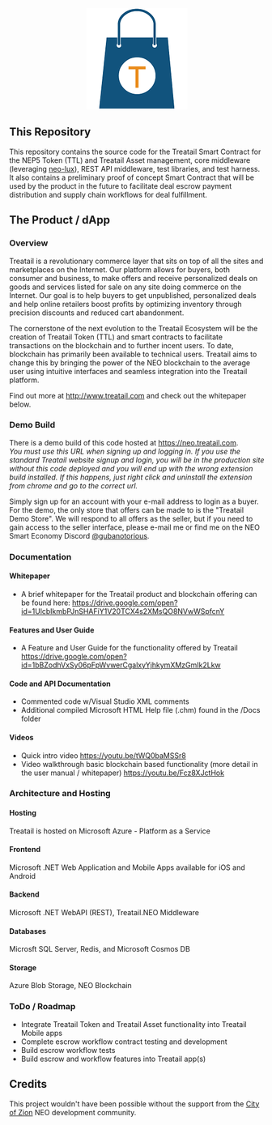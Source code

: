 <p align="center">
  <img src="Treatail.png" />
</p>

## This Repository
This repository contains the source code for the Treatail Smart Contract for the NEP5 Token (TTL) and Treatail Asset management, core middleware (leveraging [neo-lux](https://github.com/cityofzion/neo-lux)), REST API middleware, test libraries, and test harness.  It also contains a preliminary proof of concept Smart Contract that will be used by the product in the future to facilitate deal escrow payment distribution and supply chain workflows for deal fulfillment.

## The Product / dApp
### Overview
Treatail is a revolutionary commerce layer that sits on top of all the sites and marketplaces on the Internet.  Our platform allows for buyers, both consumer and business, to make offers and receive personalized deals on goods and services listed for sale on any site doing commerce on the Internet.  Our goal is to help buyers to get unpublished, personalized deals and help online retailers boost profits by optimizing inventory through precision discounts and reduced cart abandonment.

The cornerstone of the next evolution to the Treatail Ecosystem will be the creation of Treatail Token (TTL) and smart contracts to facilitate transactions on the blockchain and to further incent users.  To date, blockchain has primarily been available to technical users.  Treatail aims to change this by bringing the power of the NEO blockchain to the average user using intuitive interfaces and seamless integration into the Treatail platform.

Find out more at http://www.treatail.com and check out the whitepaper below.

### Demo Build
There is a demo build of this code hosted at https://neo.treatail.com.              
_You must use this URL when signing up and logging in.  If you use the standard Treatail website signup and login, you will be in the production site without this code deployed and you will end up with the wrong extension build installed.  If this happens, just right click and uninstall the extension from chrome and go to the correct url._

Simply sign up for an account with your e-mail address to login as a buyer.  For the demo, the only store that offers can be made to is the "Treatail Demo Store".  We will respond to all offers as the seller, but if you need to gain access to the seller interface, please e-mail me or find me on the NEO Smart Economy Discord [@gubanotorious](https://discord.gg/zRq6Jba).

### Documentation
#### Whitepaper
- A brief whitepaper for the Treatail product and blockchain offering can be found here:
https://drive.google.com/open?id=1UlcbIkmbPJnSHAFiY1V20TCX4s2XMsQO8NVwWSpfcnY

#### Features and User Guide
- A Feature and User Guide for the functionality offered by Treatail
https://drive.google.com/open?id=1bBZodhVxSy06pFpWvwerCgalxyYjhkymXMzGmIk2Lkw

#### Code and API Documentation 
- Commented code w/Visual Studio XML comments
- Additional compiled Microsoft HTML Help file (.chm) found in the /Docs folder

#### Videos
- Quick intro video
https://youtu.be/tWQ0baMSSr8
- Video walkthrough basic blockchain based functionality (more detail in the user manual / whitepaper)
https://youtu.be/Fcz8XJctHok

### Architecture and Hosting
#### Hosting
Treatail is hosted on Microsoft Azure - Platform as a Service

#### Frontend
Microsoft .NET Web Application and Mobile Apps available for iOS and Android

#### Backend
Microsoft .NET WebAPI (REST), Treatail.NEO Middleware

#### Databases
Microsft SQL Server, Redis, and Microsoft Cosmos DB

#### Storage
Azure Blob Storage, NEO Blockchain

### ToDo / Roadmap
- Integrate Treatail Token and Treatail Asset functionality into Treatail Mobile apps
- Complete escrow workflow contract testing and development
- Build escrow workflow tests
- Build escrow and workflow features into Treatail app(s)

## Credits
This project wouldn't have been possible without the support from the [City of Zion](https://github.com/CityOfZion) NEO development community.




